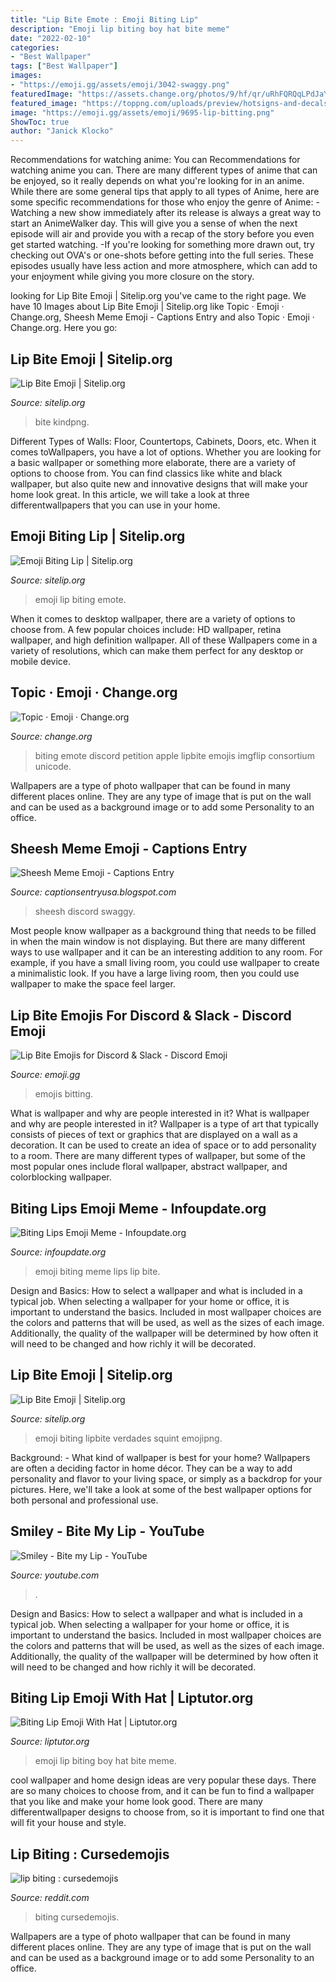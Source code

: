 ```yaml
---
title: "Lip Bite Emote : Emoji Biting Lip"
description: "Emoji lip biting boy hat bite meme"
date: "2022-02-10"
categories:
- "Best Wallpaper"
tags: ["Best Wallpaper"]
images:
- "https://emoji.gg/assets/emoji/3042-swaggy.png"
featuredImage: "https://assets.change.org/photos/9/hf/qr/uRhFQRQqLPdJaYx-1600x900-noPad.jpg?1616943416"
featured_image: "https://toppng.com/uploads/preview/hotsigns-and-decals-biting-lip-emoji-11563346904dedmao623x.png"
image: "https://emoji.gg/assets/emoji/9695-lip-bitting.png"
ShowToc: true
author: "Janick Klocko"
---
```



Recommendations for watching anime: You can
Recommendations for watching anime you can. There are many different types of anime that can be enjoyed, so it really depends on what you're looking for in an anime. While there are some general tips that apply to all types of Anime, here are some specific recommendations for those who enjoy the genre of Anime: 
-Watching a new show immediately after its release is always a great way to start an AnimeWalker day. This will give you a sense of when the next episode will air and provide you with a recap of the story before you even get started watching. 
-If you're looking for something more drawn out, try checking out OVA's or one-shots before getting into the full series. These episodes usually have less action and more atmosphere, which can add to your enjoyment while giving you more closure on the story.

	

		
looking for Lip Bite Emoji | Sitelip.org you've came to the right page. We have 10 Images about Lip Bite Emoji | Sitelip.org like Topic · Emoji · Change.org, Sheesh Meme Emoji - Captions Entry and also Topic · Emoji · Change.org. Here you go:
		
    
## Lip Bite Emoji | Sitelip.org

<img loading=lazy src="https://toppng.com/uploads/preview/hotsigns-and-decals-biting-lip-emoji-11563346904dedmao623x.png" onerror="this.onerror=null;this.src='https://tse1.mm.bing.net/th?id=OIP.corueNH_FKbnVT5UnCsCOAHaHk&amp;pid=15.1';" alt="Lip Bite Emoji | Sitelip.org">

_Source: sitelip.org_

>bite kindpng. 

	

Different Types of Walls: Floor, Countertops, Cabinets, Doors, etc.
When it comes toWallpapers, you have a lot of options. Whether you are looking for a basic wallpaper or something more elaborate, there are a variety of options to choose from. You can find classics like white and black wallpaper, but also quite new and innovative designs that will make your home look great. In this article, we will take a look at three differentwallpapers that you can use in your home.

    
## Emoji Biting Lip | Sitelip.org

<img loading=lazy src="https://img.buzzfeed.com/buzzfeed-static/static/2018-11/1/12/enhanced/buzzfeed-prod-web-06/original-15488-1541091140-2.jpg?crop=939:470;0,5" onerror="this.onerror=null;this.src='https://tse2.mm.bing.net/th?id=OIP.Lu03rR5CSybh3KOw3bVQFQHaDt&amp;pid=15.1';" alt="Emoji Biting Lip | Sitelip.org">

_Source: sitelip.org_

>emoji lip biting emote. 

	

When it comes to desktop wallpaper, there are a variety of options to choose from. A few popular choices include: HD wallpaper, retina wallpaper, and high definition wallpaper. All of these Wallpapers come in a variety of resolutions, which can make them perfect for any desktop or mobile device. 

    
## Topic · Emoji · Change.org

<img loading=lazy src="https://assets.change.org/photos/9/hf/qr/uRhFQRQqLPdJaYx-1600x900-noPad.jpg?1616943416" onerror="this.onerror=null;this.src='https://tse4.mm.bing.net/th?id=OIP.OoUBC3uibeimjGGH_i5RqgHaEK&amp;pid=15.1';" alt="Topic · Emoji · Change.org">

_Source: change.org_

>biting emote discord petition apple lipbite emojis imgflip consortium unicode. 

	



Wallpapers are a type of photo wallpaper that can be found in many different places online. They are any type of image that is put on the wall and can be used as a background image or to add some Personality to an office.

    
## Sheesh Meme Emoji - Captions Entry

<img loading=lazy src="https://emoji.gg/assets/emoji/3042-swaggy.png" onerror="this.onerror=null;this.src='https://tse4.mm.bing.net/th?id=OIP.VGInm-e8QRtox7lAOMgo6AAAAA&amp;pid=15.1';" alt="Sheesh Meme Emoji - Captions Entry">

_Source: captionsentryusa.blogspot.com_

>sheesh discord swaggy. 

	

Most people know wallpaper as a background thing that needs to be filled in when the main window is not displaying. But there are many different ways to use wallpaper and it can be an interesting addition to any room. For example, if you have a small living room, you could use wallpaper to create a minimalistic look. If you have a large living room, then you could use wallpaper to make the space feel larger.

    
## Lip Bite Emojis For Discord &amp; Slack - Discord Emoji

<img loading=lazy src="https://emoji.gg/assets/emoji/9695-lip-bitting.png" onerror="this.onerror=null;this.src='https://tse3.mm.bing.net/th?id=OIP.qDa0uNck8uBn3jcY93UtogHaHZ&amp;pid=15.1';" alt="Lip Bite Emojis for Discord &amp; Slack - Discord Emoji">

_Source: emoji.gg_

>emojis bitting. 

	

What is wallpaper and why are people interested in it?
What is wallpaper and why are people interested in it?
Wallpaper is a type of art that typically consists of pieces of text or graphics that are displayed on a wall as a decoration. It can be used to create an idea of space or to add personality to a room. There are many different types of wallpaper, but some of the most popular ones include floral wallpaper, abstract wallpaper, and colorblocking wallpaper.

    
## Biting Lips Emoji Meme - Infoupdate.org

<img loading=lazy src="https://image.emojipng.com/887/511887.jpg" onerror="this.onerror=null;this.src='https://tse1.mm.bing.net/th?id=OIP.RthxsK5H8bZu9XPTzU8gggHaEw&amp;pid=15.1';" alt="Biting Lips Emoji Meme - Infoupdate.org">

_Source: infoupdate.org_

>emoji biting meme lips lip bite. 

	

Design and Basics: How to select a wallpaper and what is included in a typical job.
When selecting a wallpaper for your home or office, it is important to understand the basics. Included in most wallpaper choices are the colors and patterns that will be used, as well as the sizes of each image. Additionally, the quality of the wallpaper will be determined by how often it will need to be changed and how richly it will be decorated.

    
## Lip Bite Emoji | Sitelip.org

<img loading=lazy src="https://www.vhv.rs/dpng/d/487-4876921_biting-lip-emoji-with-hat-clipart-png-download.png" onerror="this.onerror=null;this.src='https://tse3.mm.bing.net/th?id=OIP.8XIee1BcTivQUo3Met6iRwHaG5&amp;pid=15.1';" alt="Lip Bite Emoji | Sitelip.org">

_Source: sitelip.org_

>emoji biting lipbite verdades squint emojipng. 

	

Background: - What kind of wallpaper is best for your home?
Wallpapers are often a deciding factor in home décor. They can be a way to add personality and flavor to your living space, or simply as a backdrop for your pictures. Here, we'll take a look at some of the best wallpaper options for both personal and professional use.

    
## Smiley - Bite My Lip - YouTube

<img loading=lazy src="https://i.ytimg.com/vi/K7lQMxG6ngw/hqdefault.jpg" onerror="this.onerror=null;this.src='https://tse3.mm.bing.net/th?id=OIP.kCLeQiqMB06c5u_qdfEj7AHaFj&amp;pid=15.1';" alt="Smiley - Bite my Lip - YouTube">

_Source: youtube.com_

>. 

	

Design and Basics: How to select a wallpaper and what is included in a typical job.
When selecting a wallpaper for your home or office, it is important to understand the basics. Included in most wallpaper choices are the colors and patterns that will be used, as well as the sizes of each image. Additionally, the quality of the wallpaper will be determined by how often it will need to be changed and how richly it will be decorated.

    
## Biting Lip Emoji With Hat | Liptutor.org

<img loading=lazy src="https://i.kym-cdn.com/photos/images/newsfeed/001/623/619/d40.jpg" onerror="this.onerror=null;this.src='https://tse2.mm.bing.net/th?id=OIP.AuVeRxwa4R8NP3UOIo-_LQAAAA&amp;pid=15.1';" alt="Biting Lip Emoji With Hat | Liptutor.org">

_Source: liptutor.org_

>emoji lip biting boy hat bite meme. 

	

cool wallpaper and home design ideas are very popular these days. There are so many choices to choose from, and it can be fun to find a wallpaper that you like and make your home look good. There are many differentwallpaper designs to choose from, so it is important to find one that will fit your house and style.

    
## Lip Biting : Cursedemojis

<img loading=lazy src="https://i.redd.it/5it247d24do61.png" onerror="this.onerror=null;this.src='https://tse1.mm.bing.net/th?id=OIP.9MtD7zBxNqZt6KUUZc9rHwHaHa&amp;pid=15.1';" alt="lip biting : cursedemojis">

_Source: reddit.com_

>biting cursedemojis. 

	



Wallpapers are a type of photo wallpaper that can be found in many different places online. They are any type of image that is put on the wall and can be used as a background image or to add some Personality to an office.

